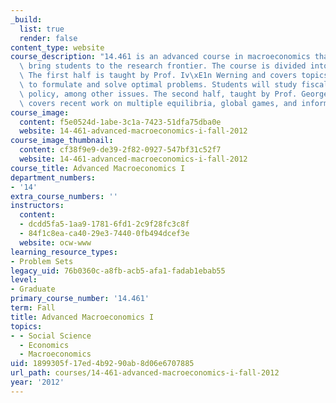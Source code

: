 ```yaml
---
_build:
  list: true
  render: false
content_type: website
course_description: "14.461 is an advanced course in macroeconomics that seeks to\
  \ bring students to the research frontier. The course is divided into two sections.\
  \ The first half is taught by Prof. Iv\xE1n Werning and covers topics such as how\
  \ to formulate and solve optimal problems. Students will study fiscal and monetary\
  \ policy, among other issues. The second half, taught by Prof. George-Marios Angeletos,\
  \ covers recent work on multiple equilibria, global games, and informational fictions.\n"
course_image:
  content: f5e0524d-1abe-3c1a-7423-51dfa75dba0e
  website: 14-461-advanced-macroeconomics-i-fall-2012
course_image_thumbnail:
  content: cf38f9e9-de39-2f82-0927-547bf31c52f7
  website: 14-461-advanced-macroeconomics-i-fall-2012
course_title: Advanced Macroeconomics I
department_numbers:
- '14'
extra_course_numbers: ''
instructors:
  content:
  - dcdd5fa5-1aa9-1781-6fd1-2c9f28fc3c8f
  - 84f1c8ea-ca40-29e3-7440-0fb494dcef3e
  website: ocw-www
learning_resource_types:
- Problem Sets
legacy_uid: 76b0360c-a8fb-acb5-afa1-fadab1ebab55
level:
- Graduate
primary_course_number: '14.461'
term: Fall
title: Advanced Macroeconomics I
topics:
- - Social Science
  - Economics
  - Macroeconomics
uid: 1899305f-17ed-4b92-90ab-8d06e6707885
url_path: courses/14-461-advanced-macroeconomics-i-fall-2012
year: '2012'
---
```


